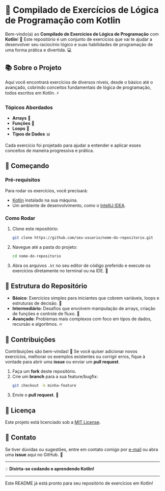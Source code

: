 # 🚀 Compilado de Exercícios de Lógica de Programação com Kotlin

Bem-vindo(a) ao **Compilado de Exercícios de Lógica de Programação** com **Kotlin**! 🎉 Este repositório é um conjunto de exercícios que vai te ajudar a desenvolver seu raciocínio lógico e suas habilidades de programação de uma forma prática e divertida. 💻

## 📚 Sobre o Projeto

Aqui você encontrará exercícios de diversos níveis, desde o básico até o avançado, cobrindo conceitos fundamentais de lógica de programação, todos escritos em Kotlin. ⚡

### **Tópicos Abordados**
- **Arrays** 🧩
- **Funções** 🔧
- **Loops** 🔄
- **Tipos de Dados** 📊
  
Cada exercício foi projetado para ajudar a entender e aplicar esses conceitos de maneira progressiva e prática.

## 🏁 Começando

### Pré-requisitos

Para rodar os exercícios, você precisará:

- [Kotlin](https://kotlinlang.org/) instalado na sua máquina.
- Um ambiente de desenvolvimento, como o [IntelliJ IDEA](https://www.jetbrains.com/idea/).

### Como Rodar

1. Clone este repositório:
   ```bash
   git clone https://github.com/seu-usuario/nome-do-repositorio.git
   ```
2. Navegue até a pasta do projeto:
   ```bash
   cd nome-do-repositorio
   ```
3. Abra os arquivos `.kt` no seu editor de código preferido e execute os exercícios diretamente no terminal ou na IDE. 🎯

## 📂 Estrutura do Repositório

- **Básico**: Exercícios simples para iniciantes que cobrem variáveis, loops e estruturas de decisão. 🌱
- **Intermediário**: Desafios que envolvem manipulação de arrays, criação de funções e controle de fluxo. 🔧
- **Avançado**: Problemas mais complexos com foco em tipos de dados, recursão e algoritmos. 🔥

## 🤝 Contribuições

Contribuições são bem-vindas! 👐 Se você quiser adicionar novos exercícios, melhorar os exemplos existentes ou corrigir erros, fique à vontade para abrir uma **issue** ou enviar um **pull request**.

1. Faça um **fork** deste repositório.
2. Crie um **branch** para a sua feature/bugfix:
   ```bash
   git checkout -b minha-feature
   ```
3. Envie o **pull request**. 🚀

## 📜 Licença

Este projeto está licenciado sob a [MIT License](LICENSE).

## 💬 Contato

Se tiver dúvidas ou sugestões, entre em contato comigo por [e-mail](mailto:seu-email@gmail.com) ou abra uma **issue** aqui no GitHub. 📧

---

💡 **Divirta-se codando e aprendendo Kotlin!**

---

Este README já está pronto para seu repositório de exercícios em Kotlin!
